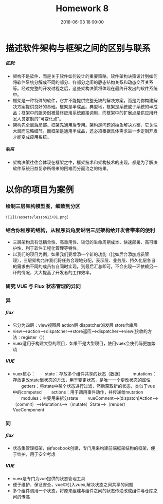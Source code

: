 ﻿---
layout: post
title: Homework 8
date: 2018-06-03 18:00:00
categories: Software
tags: 博客
excerpt: Software
---

# 描述软件架构与框架之间的区别与联系

##### 区别:
- 架构不是软件，而是关于软件如何设计的重要策略。软件架构决策设计到如何将软件系统分解成不同的部分、各部分之间的静态结构关系和动态交互关系等。经过完整的开发过程之后，这些架构决策将体现在最终开发出的软件系统中。
- 框架是一种特殊的软件，它并不能提供完整无缺的解决方案，而是为你构建解决方案提供良好的基础。框架是半成品。典型地，框架是系统或子系统的半成品；框架中的服务尅被最终应用系统直接调用，而框架中的扩展点是供应用开发人员定制的“可变化点”。
- 架构先全局后局部。框架先通用后专用。架构是问题的抽象解决方案，它关注大局而忽略细节。而框架是通用半成品，还必须根据具体需求进一步定制开发才能变成应用系统。

##### 联系
- 架构决策往往会体现在框架之中，框架技术和架构技术的出现，都是为了解决软件系统日益复杂所带来的困难而分而治之的结果。

# 以你的项目为案例

### 绘制三层架构模型图，细致到分区
    ![1](/assets/lesson13/01.png)

### 结合你程序的结构，从程序员角度说明三层架构给开发者带来的便利
- 三层架构具有低耦合性、高重用性、较低的生命周期成本、快速部署、高可维护性、利于软件工程化管理等特性。
- 以我们的项目为例，如果我们要增添一个新的功能（比如后台添加成员管理），三层架构允许我们将任务合理地分配，表示层、业务层、持久化层各自的需求由不同的成员各自同时实现，到最后汇总即可，不会出现一环依赖另一环的情况，大大提高了开发者的工作效率。

### 研究 VUE 与 Flux 状态管理的异同
### 异

##### flux
- 它分为四层：view视图层     action层    dispatcher派发层   store仓库层
- view——>action——>dispatcher——>store返回——>dispatcher——>view(接收的方法：register（）)
- vuex适用于构建大型的项目，如果不是大型项目，使用vuex会使代码更加繁琐

##### VUE
- vuex核心：
　　state：存放多个组件共享的状态（数据）
　　mutations：存放更改state里状态的方法，用于变更状态，是唯一一个更改状态的属性
　　getters：将state中某个状态进行过滤，然后获取新的状态，类似于vue中的computed
　　actions：用于调用事件动作，并传递给mutation
　　modules：主要用来拆分state
　　vueComnent——>(dispatch)Action——>（commit）——>Mutations——>（mutate）State——>（render）VueComponent

### 同

##### flux
- 状态集管理框架，由facebook创建，专门用来构建前端框架结构的框架，便于维护，用于安全考虑

##### VUE
- vuex是专门为vue提供的状态管理工具
- 便于维护，保证安全，vue中引入vuex,解决状态之间共享的问题
- 多个组件调用一个状态，将原来组建与组件之间的状态传递改成组件与仓库之间的传递

